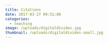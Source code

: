 ```yaml
---
title: Citations
date: 2017-03-27 09:51:00
categories:
  - teaching
image: /uploads/digitaldivides.jpg
thumbnail: /uploads/digitaldivides-small.jpg
---
```

